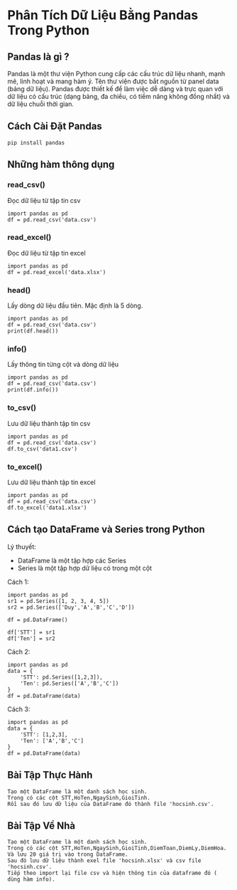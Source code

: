 # Phân Tích Dữ Liệu Bằng Pandas Trong Python


## Pandas là gì ?

Pandas là một thư viện Python cung cấp các cấu trúc dữ liệu nhanh, mạnh mẽ, linh hoạt và mang hàm ý. Tên thư viện được bắt nguồn từ panel data (bảng dữ liệu). Pandas được thiết kế để làm việc dễ dàng và trực quan với dữ liệu có cấu trúc (dạng bảng, đa chiều, có tiềm năng không đồng nhất) và dữ liệu chuỗi thời gian.

## Cách Cài Đặt Pandas

```
pip install pandas
```

## Những hàm thông dụng

### read_csv()
Đọc dữ liệu từ tập tin csv

```
import pandas as pd
df = pd.read_csv('data.csv')
```

### read_excel()
Đọc dữ liệu từ tập tin excel

```
import pandas as pd
df = pd.read_excel('data.xlsx')
```

### head(<so>)
Lấy <so> dòng dữ liệu đầu tiên. Mặc định là 5 dòng.

```
import pandas as pd
df = pd.read_csv('data.csv')
print(df.head())
```

### info()
Lấy thông tin từng cột và dòng dữ liệu

```
import pandas as pd
df = pd.read_csv('data.csv')
print(df.info())
```

### to_csv()
Lưu dữ liệu thành tập tin csv

```
import pandas as pd
df = pd.read_csv('data.csv')
df.to_csv('data1.csv')
```

### to_excel()
Lưu dữ liệu thành tập tin excel

```
import pandas as pd
df = pd.read_csv('data.csv')
df.to_excel('data1.xlsx')
```

## Cách tạo DataFrame và Series trong Python
Lý thuyết:
- DataFrame là một tập hợp các Series
- Series là một tập hợp dữ liệu có trong một cột

Cách 1:
```
import pandas as pd
sr1 = pd.Series([1, 2, 3, 4, 5])
sr2 = pd.Series(['Duy','A','B','C','D'])

df = pd.DataFrame()

df['STT'] = sr1
df['Ten'] = sr2
```

Cách 2:
```
import pandas as pd
data = {
    'STT': pd.Series([1,2,3]),
    'Ten': pd.Series(['A','B','C'])
}
df = pd.DataFrame(data)
```

Cách 3:
```
import pandas as pd
data = {
    'STT': [1,2,3],
    'Ten': ['A','B','C']
}
df = pd.DataFrame(data)
```

## Bài Tập Thực Hành

```
Tạo một DataFrame là một danh sách học sinh.  
Trong có các cột STT,HoTen,NgaySinh,GioiTinh.  
Rồi sau đó lưu dữ liệu của DataFrame đó thành file 'hocsinh.csv'.  
```

## Bài Tập Về Nhà
```
Tạo một DataFrame là một danh sách học sinh.  
Trong có các cột STT,HoTen,NgaySinh,GioiTinh,DiemToan,DiemLy,DiemHoa.  
Và lưu 20 giá trị vào trong DataFrame.  
Sau đó lưu dữ liệu thành exel file 'hocsinh.xlsx' và csv file 'hocsinh.csv'.  
Tiếp theo import lại file csv và hiện thông tin của dataframe đó ( dùng hàm info).
```